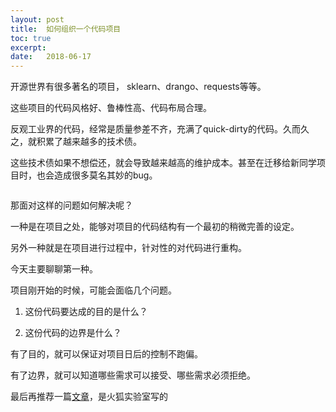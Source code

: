 ```yaml
---
layout: post
title:  如何组织一个代码项目
toc: true 
excerpt: 
date:   2018-06-17
---
```


开源世界有很多著名的项目， sklearn、drango、requests等等。

这些项目的代码风格好、鲁棒性高、代码布局合理。

反观工业界的代码，经常是质量参差不齐，充满了quick-dirty的代码。久而久之，就积累了越来越多的技术债。

这些技术债如果不想偿还，就会导致越来越高的维护成本。甚至在迁移给新同学项目时，也会造成很多莫名其妙的bug。

  <p style="text-align: center;"><img src="{{ "/images/wtf.png" | absolute_url }}" alt="" /></p>

那面对这样的问题如何解决呢？

一种是在项目之处，能够对项目的代码结构有一个最初的稍微完善的设定。

另外一种就是在项目进行过程中，针对性的对代码进行重构。

今天主要聊聊第一种。

项目刚开始的时候，可能会面临几个问题。

1. 这份代码要达成的目的是什么？

2. 这份代码的边界是什么？

   

有了目的，就可以保证对项目日后的控制不跑偏。

有了边界，就可以知道哪些需求可以接受、哪些需求必须拒绝。

最后再推荐一篇[文章][1]，是火狐实验室写的

[1]: https://mozillascience.github.io/codeReview/design.html

